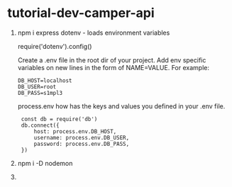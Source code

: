 # tutorial-dev-camper-api

1. npm i express dotenv - loads environment variables

   require('dotenv').config()

   Create a .env file in the root dir of your project. Add env specific variables on new lines in the form of NAME=VALUE. For example:

   ```
   DB_HOST=localhost
   DB_USER=root
   DB_PASS=s1mpl3
   ```
   
   process.env how has the keys and values you defined in your .env file.

   ```
    const db = require('db')
    db.connect({
        host: process.env.DB_HOST,
        username: process.env.DB_USER,
        password: process.env.DB_PASS,
    })
   ```

2. npm i -D nodemon

3. 
